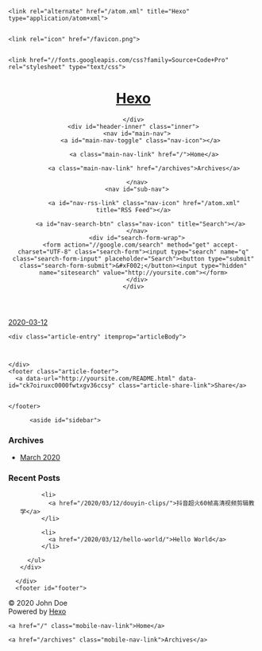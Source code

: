 <!DOCTYPE html>
<html>
<head>
  <meta charset="utf-8">
  

  
  <title>Hexo</title>
  <meta name="viewport" content="width=device-width, initial-scale=1, maximum-scale=1">
  <meta property="og:type" content="website">
<meta property="og:title" content="Hexo">
<meta property="og:url" content="http://yoursite.com/README.html">
<meta property="og:site_name" content="Hexo">
<meta property="og:locale" content="en_US">
<meta property="article:published_time" content="2020-03-12T08:57:40.663Z">
<meta property="article:modified_time" content="2020-03-12T08:57:40.663Z">
<meta property="article:author" content="John Doe">
<meta name="twitter:card" content="summary">
  
    <link rel="alternate" href="/atom.xml" title="Hexo" type="application/atom+xml">
  
  
    <link rel="icon" href="/favicon.png">
  
  
    <link href="//fonts.googleapis.com/css?family=Source+Code+Pro" rel="stylesheet" type="text/css">
  
  
<link rel="stylesheet" href="/css/style.css">

<meta name="generator" content="Hexo 4.2.0"></head>

<body>
  <div id="container">
    <div id="wrap">
      <header id="header">
  <div id="banner"></div>
  <div id="header-outer" class="outer">
    <div id="header-title" class="inner">
      <h1 id="logo-wrap">
        <a href="/" id="logo">Hexo</a>
      </h1>
      
    </div>
    <div id="header-inner" class="inner">
      <nav id="main-nav">
        <a id="main-nav-toggle" class="nav-icon"></a>
        
          <a class="main-nav-link" href="/">Home</a>
        
          <a class="main-nav-link" href="/archives">Archives</a>
        
      </nav>
      <nav id="sub-nav">
        
          <a id="nav-rss-link" class="nav-icon" href="/atom.xml" title="RSS Feed"></a>
        
        <a id="nav-search-btn" class="nav-icon" title="Search"></a>
      </nav>
      <div id="search-form-wrap">
        <form action="//google.com/search" method="get" accept-charset="UTF-8" class="search-form"><input type="search" name="q" class="search-form-input" placeholder="Search"><button type="submit" class="search-form-submit">&#xF002;</button><input type="hidden" name="sitesearch" value="http://yoursite.com"></form>
      </div>
    </div>
  </div>
</header>
      <div class="outer">
        <section id="main"><article id="page-" class="article article-type-page" itemscope itemprop="blogPost">
  <div class="article-meta">
    <a href="/README.html" class="article-date">
  <time datetime="2020-03-12T08:57:40.663Z" itemprop="datePublished">2020-03-12</time>
</a>
    
  </div>
  <div class="article-inner">
    
    
    <div class="article-entry" itemprop="articleBody">
      
        
      
    </div>
    <footer class="article-footer">
      <a data-url="http://yoursite.com/README.html" data-id="ck7oiruxc0000fwtxgv36ccsy" class="article-share-link">Share</a>
      
      
    </footer>
  </div>
  
    
  
</article>

</section>
        
          <aside id="sidebar">
  
    

  
    

  
    
  
    
  <div class="widget-wrap">
    <h3 class="widget-title">Archives</h3>
    <div class="widget">
      <ul class="archive-list"><li class="archive-list-item"><a class="archive-list-link" href="/archives/2020/03/">March 2020</a></li></ul>
    </div>
  </div>


  
    
  <div class="widget-wrap">
    <h3 class="widget-title">Recent Posts</h3>
    <div class="widget">
      <ul>
        
          <li>
            <a href="/2020/03/12/douyin-clips/">抖音超火60帧高清视频剪辑教学</a>
          </li>
        
          <li>
            <a href="/2020/03/12/hello-world/">Hello World</a>
          </li>
        
      </ul>
    </div>
  </div>

  
</aside>
        
      </div>
      <footer id="footer">
  
  <div class="outer">
    <div id="footer-info" class="inner">
      &copy; 2020 John Doe<br>
      Powered by <a href="http://hexo.io/" target="_blank">Hexo</a>
    </div>
  </div>
</footer>
    </div>
    <nav id="mobile-nav">
  
    <a href="/" class="mobile-nav-link">Home</a>
  
    <a href="/archives" class="mobile-nav-link">Archives</a>
  
</nav>
    

<script src="//ajax.googleapis.com/ajax/libs/jquery/2.0.3/jquery.min.js"></script>


  
<link rel="stylesheet" href="/fancybox/jquery.fancybox.css">

  
<script src="/fancybox/jquery.fancybox.pack.js"></script>




<script src="/js/script.js"></script>




  </div>
</body>
</html>